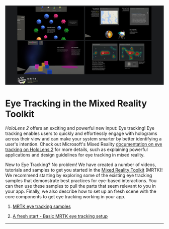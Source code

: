 ![Eye Tracking in MRTK](../../Documentation/Images/EyeTracking/mrtk_et_compilation.png)
# Eye Tracking in the Mixed Reality Toolkit

_HoloLens 2_ offers an exciting and powerful new input: Eye tracking!
Eye tracking enables users to quickly and effortlessly engage with holograms across their view and can make your system smarter by better identifying a user's intention. Check out Microsoft's Mixed Reality [documentation on eye tracking on HoloLens 2](https://docs.microsoft.com/en-us/windows/mixed-reality/eye-tracking) for more details, such as explaining powerful applications and design guidelines for eye tracking in mixed reality. 

New to Eye Tracking? No problem! We have created a number of videos, tutorials and samples to get you started in the [Mixed Reality Toolkit](https://github.com/Microsoft/MixedRealityToolkit-Unity) (MRTK)! We recommend starting by exploring some of the existing eye tracking samples that demonstrate best practices for eye-based interactions. You can then use these samples to pull the parts that seem relevant to you in your app. Finally, we also describe how to set up an fresh scene with the core components to get eye tracking working in your app. 
1. [MRTK eye tracking samples](EyeTracking_ExamplesOverview.md)

1. [A fresh start - Basic MRTK eye tracking setup](EyeTracking_BasicSetup.md)

---
